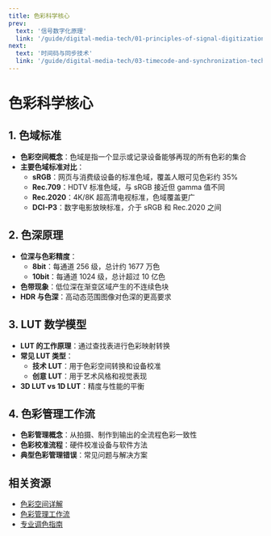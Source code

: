 ```yaml
---
title: 色彩科学核心
prev:
  text: '信号数字化原理'
  link: '/guide/digital-media-tech/01-principles-of-signal-digitization'
next:
  text: '时间码与同步技术'
  link: '/guide/digital-media-tech/03-timecode-and-synchronization-technologies'
---
```


# 色彩科学核心

## 1. 色域标准
- **色彩空间概念**：色域是指一个显示或记录设备能够再现的所有色彩的集合
- **主要色域标准对比**：
  - **sRGB**：网页与消费级设备的标准色域，覆盖人眼可见色彩约 35%
  - **Rec.709**：HDTV 标准色域，与 sRGB 接近但 gamma 值不同
  - **Rec.2020**：4K/8K 超高清电视标准，色域覆盖更广
  - **DCI-P3**：数字电影放映标准，介于 sRGB 和 Rec.2020 之间

## 2. 色深原理
- **位深与色彩精度**：
  - **8bit**：每通道 256 级，总计约 1677 万色
  - **10bit**：每通道 1024 级，总计超过 10 亿色
- **色带现象**：低位深在渐变区域产生的不连续色块
- **HDR 与色深**：高动态范围图像对色深的更高要求

## 3. LUT 数学模型
- **LUT 的工作原理**：通过查找表进行色彩映射转换
- **常见 LUT 类型**：
  - **技术 LUT**：用于色彩空间转换和设备校准
  - **创意 LUT**：用于艺术风格和视觉表现
- **3D LUT vs 1D LUT**：精度与性能的平衡

## 4. 色彩管理工作流
- **色彩管理概念**：从拍摄、制作到输出的全流程色彩一致性
- **色彩校准流程**：硬件校准设备与软件方法
- **典型色彩管理错误**：常见问题与解决方案

## 相关资源
- [色彩空间详解](https://www.example.com)
- [色彩管理工作流](https://www.example.com)
- [专业调色指南](https://www.example.com)

